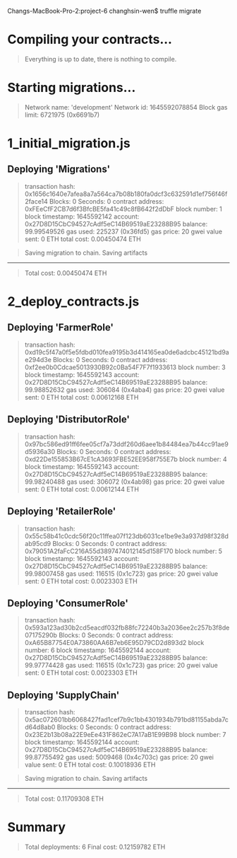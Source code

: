 Changs-MacBook-Pro-2:project-6 changhsin-wen$ truffle migrate

Compiling your contracts...
===========================
> Everything is up to date, there is nothing to compile.



Starting migrations...
======================
> Network name:    'development'
> Network id:      1645592078854
> Block gas limit: 6721975 (0x6691b7)


1_initial_migration.js
======================

   Deploying 'Migrations'
   ----------------------
   > transaction hash:    0x1656c1640e7afea8a7a564ca7b08b180fa0dcf3c632591d1ef756f46f2face14
   > Blocks: 0            Seconds: 0
   > contract address:    0xFEeCfF2CB7d6f3BfcBE5fa41c49c8fB642f2dDbF
   > block number:        1
   > block timestamp:     1645592142
   > account:             0x27D8D15CbC94527cAdf5eC14B69519aE23288B95
   > balance:             99.99549526
   > gas used:            225237 (0x36fd5)
   > gas price:           20 gwei
   > value sent:          0 ETH
   > total cost:          0.00450474 ETH


   > Saving migration to chain.
   > Saving artifacts
   -------------------------------------
   > Total cost:          0.00450474 ETH


2_deploy_contracts.js
=====================

   Deploying 'FarmerRole'
   ----------------------
   > transaction hash:    0xd19c5f47a0f5e5fdbd010fea9195b3d414165ea0de6adcbc45121bd9ae294d3e
   > Blocks: 0            Seconds: 0
   > contract address:    0xf2ee0b0Cdcae5013930B92c0Ba54F7F7f1933613
   > block number:        3
   > block timestamp:     1645592143
   > account:             0x27D8D15CbC94527cAdf5eC14B69519aE23288B95
   > balance:             99.98852632
   > gas used:            306084 (0x4aba4)
   > gas price:           20 gwei
   > value sent:          0 ETH
   > total cost:          0.00612168 ETH


   Deploying 'DistributorRole'
   ---------------------------
   > transaction hash:    0x97bc586ed91ff6fee05cf7a73ddf260d6aee1b84484ea7b44cc91ae9d5936a30
   > Blocks: 0            Seconds: 0
   > contract address:    0xd22De155853B67cE1cA3693FBE52EE958f755E7b
   > block number:        4
   > block timestamp:     1645592143
   > account:             0x27D8D15CbC94527cAdf5eC14B69519aE23288B95
   > balance:             99.98240488
   > gas used:            306072 (0x4ab98)
   > gas price:           20 gwei
   > value sent:          0 ETH
   > total cost:          0.00612144 ETH


   Deploying 'RetailerRole'
   ------------------------
   > transaction hash:    0x55c58b41c0cdc56f20c11ffea07f123db6031ce1be9e3a937d98f328dab95cd9
   > Blocks: 0            Seconds: 0
   > contract address:    0x79051A2faFcC216A55d3897474012145d158F170
   > block number:        5
   > block timestamp:     1645592143
   > account:             0x27D8D15CbC94527cAdf5eC14B69519aE23288B95
   > balance:             99.98007458
   > gas used:            116515 (0x1c723)
   > gas price:           20 gwei
   > value sent:          0 ETH
   > total cost:          0.0023303 ETH


   Deploying 'ConsumerRole'
   ------------------------
   > transaction hash:    0x593a123ad30b2cd5eacdf032fb88fc72240b3a2036ee2c257b3f8de07175290b
   > Blocks: 0            Seconds: 0
   > contract address:    0xA65B87754E0A73860AA6B7eb6E95D79CD2d893d2
   > block number:        6
   > block timestamp:     1645592144
   > account:             0x27D8D15CbC94527cAdf5eC14B69519aE23288B95
   > balance:             99.97774428
   > gas used:            116515 (0x1c723)
   > gas price:           20 gwei
   > value sent:          0 ETH
   > total cost:          0.0023303 ETH


   Deploying 'SupplyChain'
   -----------------------
   > transaction hash:    0x5ac072601bb6068427fad1cef7b9c1bb4301934b791bd81155abda7cd64d8ab0
   > Blocks: 0            Seconds: 0
   > contract address:    0x23E2b13b08a22E9eEe431F862eC7A17aB1E99B98
   > block number:        7
   > block timestamp:     1645592144
   > account:             0x27D8D15CbC94527cAdf5eC14B69519aE23288B95
   > balance:             99.87755492
   > gas used:            5009468 (0x4c703c)
   > gas price:           20 gwei
   > value sent:          0 ETH
   > total cost:          0.10018936 ETH


   > Saving migration to chain.
   > Saving artifacts
   -------------------------------------
   > Total cost:          0.11709308 ETH


Summary
=======
> Total deployments:   6
> Final cost:          0.12159782 ETH